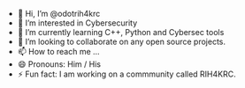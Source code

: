 - 👋 Hi, I’m @odotrih4krc
- 👀 I’m interested in Cybersecurity
- 🌱 I’m currently learning C++, Python and Cybersec tools
- 💞️ I’m looking to collaborate on any open source projects.
- 📫 How to reach me ...
- 😄 Pronouns: Him / His
- ⚡ Fun fact: I am working on a commmunity called RIH4KRC.

<!---
odotrih4krc/odotrih4krc is a ✨ special ✨ repository because its `README.md` (this file) appears on your GitHub profile.
You can click the Preview link to take a look at your changes.
--->
